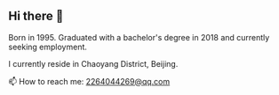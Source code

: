 ## Hi there 👋
Born in 1995. Graduated with a bachelor's degree in 2018 and currently seeking employment.

I currently reside in Chaoyang District, Beijing.

📫 How to reach me: 2264044269@qq.com
<!--
**itaiit/itaiit** is a ✨ _special_ ✨ repository because its `README.md` (this file) appears on your GitHub profile.

Here are some ideas to get you started:

- 🔭 I’m currently working on ...
- 🌱 I’m currently learning ...
- 👯 I’m looking to collaborate on ...
- 🤔 I’m looking for help with ...
- 💬 Ask me about ...
- 📫 How to reach me: ...
- 😄 Pronouns: ...
- ⚡ Fun fact: ...
-->

